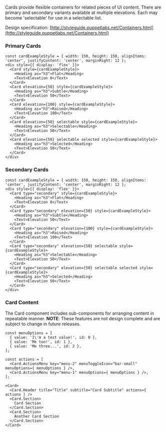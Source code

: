 Cards provide flexible containers for related pieces of UI content. There are primary and secondary variants available at multiple elevations. Each may become 'selectable' for use in a selectable list.

Design specification: [http://styleguide.puppetlabs.net/Containers.html](http://styleguide.puppetlabs.net/Containers.html)

### Primary Cards
```
const cardExampleStyle = { width: 150, height: 150, alignItems: 'center', justifyContent: 'center', marginRight: 12 };
<div style={{ display: 'flex' }}>
  <Card style={cardExampleStyle}>
    <Heading as="h3">Flat</Heading>
    <Text>Elevation 0</Text>
  </Card>
  <Card elevation={50} style={cardExampleStyle}>
    <Heading as="h3">Subtle</Heading>
    <Text>Elevation 50</Text>
  </Card>
  <Card elevation={100} style={cardExampleStyle}>
    <Heading as="h3">Raised</Heading>
    <Text>Elevation 100</Text>
  </Card>
  <Card elevation={50} selectable style={cardExampleStyle}>
    <Heading as="h3">Selectable</Heading>
    <Text>Elevation 50</Text>
  </Card>
  <Card elevation={50} selectable selected style={cardExampleStyle}>
    <Heading as="h3">Selected</Heading>
    <Text>Elevation 50</Text>
  </Card>
</div>
```

### Secondary Cards
```
const cardExampleStyle = { width: 150, height: 150, alignItems: 'center', justifyContent: 'center', marginRight: 12 };
<div style={{ display: 'flex' }}>
  <Card type="secondary" style={cardExampleStyle}>
    <Heading as="h3">Flat</Heading>
    <Text>Elevation 0</Text>
  </Card>
  <Card type="secondary" elevation={50} style={cardExampleStyle}>
    <Heading as="h3">Subtle</Heading>
    <Text>Elevation 50</Text>
  </Card>
  <Card type="secondary" elevation={100} style={cardExampleStyle}>
    <Heading as="h3">Raised</Heading>
    <Text>Elevation 100</Text>
  </Card>
  <Card type="secondary" elevation={50} selectable style={cardExampleStyle}>
    <Heading as="h3">Selectable</Heading>
    <Text>Elevation 50</Text>
  </Card>
  <Card type="secondary" elevation={50} selectable selected style={cardExampleStyle}>
    <Heading as="h3">Selected</Heading>
    <Text>Elevation 50</Text>
  </Card>
</div>
```

### Card Content

The Card component includes sub-components for arranging content in repeatable manner. **NOTE**: These features are not design complete and are subject to change in future releases.

```
const menuOptions = [
  { value: 'I\'m a test value!', id: 0 },
  { value: 'Me too!', id: 1 },
  { value: 'Me three...', id: 2 },
];

const actions = [
  <Card.ActionsMenu key="menu-2" menuToggleIcon="bar-small" menuOptions={ menuOptions } />,
  <Card.ActionsMenu key="menu-1" menuOptions={ menuOptions } />,
];

<Card>
  <Card.Header title="Title" subtitle="Card Subtitle" actions={ actions } />
  <Card.Section>
    Card Section
  </Card.Section>
  <Card.Section>
    Another Card Section
  </Card.Section>
</Card>
```
